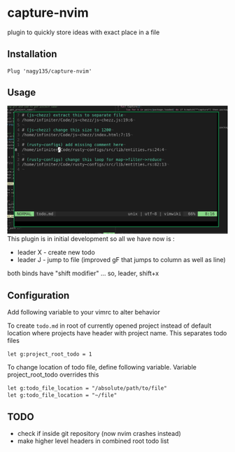 # capture-nvim

plugin to quickly store ideas with exact place in a file

## Installation
```
Plug 'nagy135/capture-nvim'
```

## Usage
![demo](demo_todo_list.png)
This plugin is in initial development so all we have now is :

+ leader X - create new todo
+ leader J - jump to file (improved gF that jumps to column as well as line)

both binds have "shift modifier" ... so, leader, shift+x

## Configuration

Add following variable to your vimrc to alter behavior

To create `todo.md` in root of currently opened project
instead of default location where projects have header
with project name. This separates todo files
```
let g:project_root_todo = 1
```

To change location of todo file, define following variable.
Variable project_root_todo overrides this
```
let g:todo_file_location = "/absolute/path/to/file"
let g:todo_file_location = "~/file"
```

## TODO
+ check if inside git repository (now nvim crashes instead)
+ make higher level headers in combined root todo list

